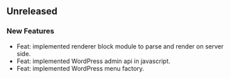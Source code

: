 ## Unreleased

### New Features

- Feat: implemented renderer block module to parse and render on server side.
- Feat: implemented WordPress admin api in javascript.
- Feat: implemented WordPress menu factory. 